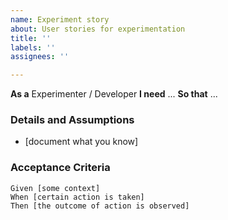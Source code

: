 ```yaml
---
name: Experiment story
about: User stories for experimentation
title: ''
labels: ''
assignees: ''

---
```


**As a** Experimenter / Developer
 **I need** ... 
 **So that** ...
   
 ### Details and Assumptions
 * [document what you know]
   
 ### Acceptance Criteria  
   
 ```gherkin
 Given [some context]
 When [certain action is taken]
 Then [the outcome of action is observed]
 ```
